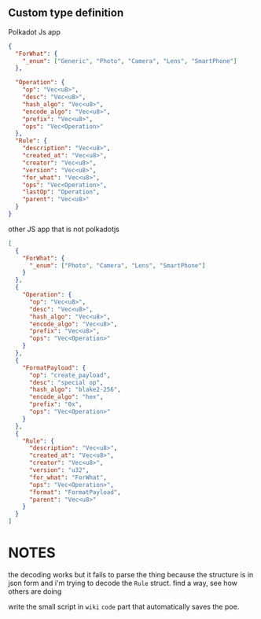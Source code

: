 ## Custom type definition

Polkadot Js app

```json
{
  "ForWhat": {
    "_enum": ["Generic", "Photo", "Camera", "Lens", "SmartPhone"]
  },

  "Operation": {
    "op": "Vec<u8>",
    "desc": "Vec<u8>",
    "hash_algo": "Vec<u8>",
    "encode_algo": "Vec<u8>",
    "prefix": "Vec<u8>",
    "ops": "Vec<Operation>"
  },
  "Rule": {
    "description": "Vec<u8>",
    "created_at": "Vec<u8>",
    "creator": "Vec<u8>",
    "version": "Vec<u8>",
    "for_what": "Vec<u8>",
    "ops": "Vec<Operation>",
    "lastOp": "Operation",
    "parent": "Vec<u8>"
  }
}
```

other JS app that is not polkadotjs

```json
[
  {
    "ForWhat": {
      "_enum": ["Photo", "Camera", "Lens", "SmartPhone"]
    }
  },
  {
    "Operation": {
      "op": "Vec<u8>",
      "desc": "Vec<u8>",
      "hash_algo": "Vec<u8>",
      "encode_algo": "Vec<u8>",
      "prefix": "Vec<u8>",
      "ops": "Vec<Operation>"
    }
  },
  {
    "FormatPayload": {
      "op": "create_payload",
      "desc": "special op",
      "hash_algo": "blake2-256",
      "encode_algo": "hex",
      "prefix": "0x",
      "ops": "Vec<Operation>"
    }
  },
  {
    "Rule": {
      "description": "Vec<u8>",
      "created_at": "Vec<u8>",
      "creator": "Vec<u8>",
      "version": "u32",
      "for_what": "ForWhat",
      "ops": "Vec<Operation>",
      "format": "FormatPayload",
      "parent": "Vec<u8>"
    }
  }
]
```

# NOTES

the decoding works but it fails to parse the thing because the structure is in
json form and i'm trying to decode the `Rule` struct. find a way, see how others are doing

write the small script in `wiki` `code` part that automatically saves the poe.
